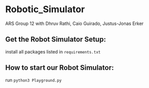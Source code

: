 # Robotic_Simulator
ARS Group 12 with Dhruv Rathi, Caio Guirado, Justus-Jonas Erker

## Get the Robot Simulator Setup: 
install all packages listed in `requirements.txt`

## How to start our Robot Simulator:
run `python3 Playground.py`
